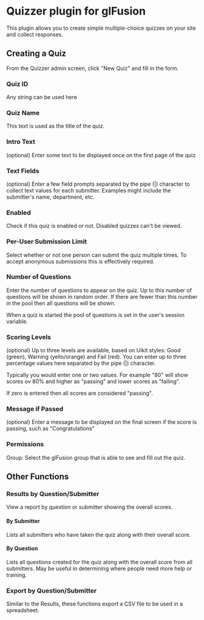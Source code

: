# Quizzer plugin for glFusion
This plugin allows you to create simple multiple-choice quizzes on your site and collect responses.

## Creating a Quiz
From the Quizzer admin screen, click "New Quiz" and fill in the form.
### Quiz ID
Any string can be used here

### Quiz Name
This text is used as the title of the quiz.

### Intro Text
(optional) Enter some text to be displayed once on the first page of the quiz

### Text Fields
(optional) Enter a few field prompts separated by the pipe (|) character to collect text values for each submitter. Examples might include the submitter's name, department, etc.

### Enabled
Check if this quiz is enabled or not. Disabled quizzes can't be viewed.

### Per-User Submission Limit
Select whether or not one person can submit the quiz multiple times. To accept anonymous submissions this is effectively required.

### Number of Questions
Enter the number of questions to appear on the quiz. Up to this number of questions will be shown in random order. If there are fewer than this number in the pool then all questions will be shown.

When a quiz is started the pool of questions is set in the user's session variable.

### Scoring Levels
(optional) Up to three levels are available, based on Uikit styles: Good (green), Warning (yello/orange) and Fail (red). You can enter up to three percentage values here separated by the pipe (|) character.

Typically you would enter one or two values. For example "80" will show scores ov 80% and higher as "passing" and lower scores as "failing".

If zero is entered then all scores are considered "passing".
### Message if Passed
(optional) Enter a message to be displayed on the final screen if the score is passing, such as "Congratulations"

### Permissions
Group: Select the glFusion group that is able to see and fill out the quiz.

## Other Functions
### Results by Question/Submitter
View a report by question or submitter showing the overall scores.

#### By Submitter
Lists all submitters who have taken the quiz along with their overall score.

#### By Question
Lists all questions created for the quiz along with the overall score from all submitters.
May be useful in determining where people need more help or training.

### Export by Question/Submitter
Similar to the Results, these functions export a CSV file to be used in a spreadsheet.
